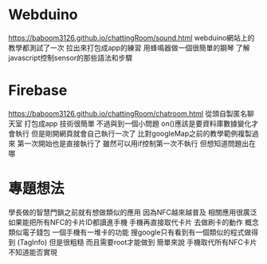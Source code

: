 # Webduino
https://baboom3126.github.io/chattingRoom/sound.html
webduino網站上的教學都測試了一次
拉出來打包成app的練習
用蜂鳴器做一個很簡單的鋼琴
了解javascript控制sensor的那些語法和步驟

# Firebase
https://baboom3126.github.io/chattingRoom/chatroom.html
從頭自製匿名聊天室 打包成app 技術很簡單
不過與到一個小問題
on()應該是要資料庫數據變化才會執行
但是剛開網頁就會自己執行一次了
比對googleMap之前的教學範例複製過來
第一次開始也是直接執行了
雖然可以用if控制第一次不執行 但想知道問題出在哪

# 專題想法
學長做的智慧門鎖之前就有想做類似的應用
因為NFC越來越普及 相關應用很廣泛
如果能把所有NFC的卡片ID都讀進手機
手機再直接取代卡片 去做刷卡的動作
概念類似電子錢包 一個手機有一堆卡的功能
搜google只有看到有一個類似的程式做得到 (TagInfo)
但是很粗糙 而且需要root才能做到
簡單來說 手機取代所有NFC卡片不知道能否實現
